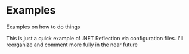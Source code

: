 # Examples
Examples on how to do things

This is just a quick example of .NET Reflection via configuration files.
I'll reorganize and comment more fully in the near future

